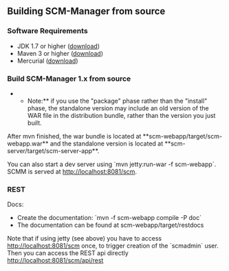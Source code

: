 Building SCM-Manager from source
--------------------------------

### Software Requirements

-   JDK 1.7 or higher
    ([download](http://www.oracle.com/technetwork/java/index.html "wikilink"))
-   Maven 3 or higher ([download](http://maven.apache.org/ "wikilink"))
-   Mercurial ([download](https://www.mercurial-scm.org/ "wikilink"))

### Build SCM-Manager 1.x from source

-   -   Note:\*\* if you use the \"package\" phase rather than the
        \"install\" phase, the standalone version may include an old
        version of the WAR file in the distribution bundle, rather than
        the version you just built.

After mvn finished, the war bundle is located at
\*\*scm-webapp/target/scm-webapp.war\*\* and the standalone version is
located at \*\*scm-server/target/scm-server-app\*\*.

You can also start a dev server using \`mvn jetty:run-war -f
scm-webapp\`. SCMM is served at <http://localhost:8081/scm>.

### REST

Docs:

-   Create the documentation: \`mvn -f scm-webapp compile -P doc\`
-   The documentation can be found at scm-webapp/target/restdocs

Note that if using jetty (see above) you have to access
<http://localhost:8081/scm> once, to trigger creation of the
\`scmadmin\` user. Then you can access the REST api directly
<http://localhost:8081/scm/api/rest>
